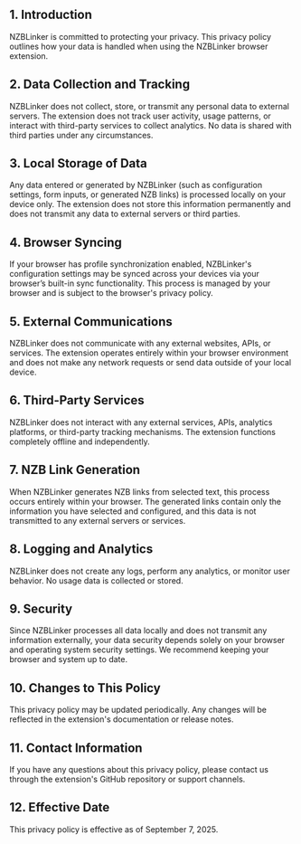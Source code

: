 ## 1. Introduction

NZBLinker is committed to protecting your privacy. This privacy policy outlines how your data is handled when using the NZBLinker browser extension.

## 2. Data Collection and Tracking

NZBLinker does not collect, store, or transmit any personal data to external servers. The extension does not track user activity, usage patterns, or interact with third-party services to collect analytics. No data is shared with third parties under any circumstances.

## 3. Local Storage of Data

Any data entered or generated by NZBLinker (such as configuration settings, form inputs, or generated NZB links) is processed locally on your device only. The extension does not store this information permanently and does not transmit any data to external servers or third parties.

## 4. Browser Syncing

If your browser has profile synchronization enabled, NZBLinker's configuration settings may be synced across your devices via your browser’s built-in sync functionality. This process is managed by your browser and is subject to the browser's privacy policy.

## 5. External Communications

NZBLinker does not communicate with any external websites, APIs, or services. The extension operates entirely within your browser environment and does not make any network requests or send data outside of your local device.

## 6. Third-Party Services

NZBLinker does not interact with any external services, APIs, analytics platforms, or third-party tracking mechanisms. The extension functions completely offline and independently.

## 7. NZB Link Generation

When NZBLinker generates NZB links from selected text, this process occurs entirely within your browser. The generated links contain only the information you have selected and configured, and this data is not transmitted to any external servers or services.

## 8. Logging and Analytics

NZBLinker does not create any logs, perform any analytics, or monitor user behavior. No usage data is collected or stored.

## 9. Security

Since NZBLinker processes all data locally and does not transmit any information externally, your data security depends solely on your browser and operating system security settings. We recommend keeping your browser and system up to date.

## 10. Changes to This Policy

This privacy policy may be updated periodically. Any changes will be reflected in the extension's documentation or release notes.

## 11. Contact Information

If you have any questions about this privacy policy, please contact us through the extension's GitHub repository or support channels.

## 12. Effective Date

This privacy policy is effective as of September 7, 2025.
